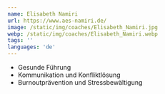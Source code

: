 ```yaml
---
name: Elisabeth Namiri
url: https://www.aes-namiri.de/
image: /static/img/coaches/Elisabeth_Namiri.jpg
webp: /static/img/coaches/Elisabeth_Namiri.webp
tags: ''
languages: 'de'
---
```


<ul><li>Gesunde Führung</li><li>Kommunikation und Konfliktlösung</li><li>Burnoutprävention und Stressbewältigung</li></ul>